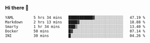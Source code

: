 ### Hi there 👋

<!--
**urzz/urzz** is a ✨ _special_ ✨ repository because its `README.md` (this file) appears on your GitHub profile.

Here are some ideas to get you started:

- 🔭 I’m currently working on ...
- 🌱 I’m currently learning ...
- 👯 I’m looking to collaborate on ...
- 🤔 I’m looking for help with ...
- 💬 Ask me about ...
- 📫 How to reach me: ...
- 😄 Pronouns: ...
- ⚡ Fun fact: ...
-->

<!--START_SECTION:waka-->

```txt
YAML         5 hrs 34 mins   ███████████▓░░░░░░░░░░░░░   47.19 %
Markdown     2 hrs 13 mins   ████▓░░░░░░░░░░░░░░░░░░░░   18.88 %
Smarty       1 hr 34 mins    ███▒░░░░░░░░░░░░░░░░░░░░░   13.40 %
Docker       50 mins         █▓░░░░░░░░░░░░░░░░░░░░░░░   07.14 %
INI          30 mins         █░░░░░░░░░░░░░░░░░░░░░░░░   04.26 %
```

<!--END_SECTION:waka-->
